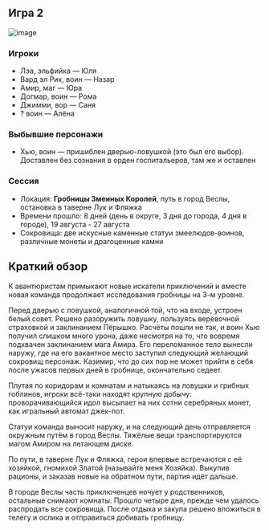 ## Игра 2
![image](https://github.com/8kto/ttrpg-recaps/assets/18572703/367bbf40-ef4f-47ac-a85f-059e04ec0f16)


### Игроки
* Лэа, эльфийка — Юля
* Вард эл Рик, воин — Назар
* Амир, маг — Юра
* Догмар, воин — Рома
* Джимми, вор — Саня
* ?	воин — Алёна


### Выбывшие персонажи
* Хью, воин — пришиблен дверью-ловушкой (это был его выбор). Доставлен без сознания в орден госпитальеров, там же и оставлен


### Сессия
* Локация: **Гробницы Змеиных Королей**, путь в город Веслы, остановка в таверне Лук и Фляжка
* Времени прошло: 8 дней (день в округе, 3 дня до города, 4 дня в городе), 19 августа - 27 августа
* Сокровища: две искусные каменные статуи змеелюдов-воинов, различные монеты и драгоценные камни


## Краткий обзор
К авантюристам примыкают новые искатели приключений и вместе новая команда продолжает исследования гробницы на 3-м уровне.

Перед дверью с ловушкой, аналогичной той, что на входе, устроен белый совет. Решено разоружить ловушку, пользуясь верёвочной страховкой и заклинанием Пёрышко.
Расчёты пошли не так, и воин Хью получил слишком много урона, даже несмотря на то, что вовремя подхвачен заклинанием мага Амира.
Его переломанное тело вынесли наружу, где на его вакантное место заступил следующий желающий сокровищ персонаж. Казимир, что до сих пор не может прийти в себя после ужасов первых дней в гробнице, окончательно седеет.

Плутая по коридорам и комнатам и натыкаясь на ловушки и грибных гоблинов, игроки всё-таки находят крупную добычу: проворачивающийся идол высыпает на них сотни серебряных монет, как игральный автомат джек-пот.

Статуи команда выносит наружу, и на следующий день отправляется окружным путём в город Веслы. Тяжёлые вещи транспортируются магом Амиром на летающем диске.

По пути, в таверне Лук и Фляжка, герои впервые встречаются с её хозяйкой, гномихой Златой (называйте меня Хозяйка). Выкупив рационы, и заказав новые на обратном пути, партия идёт дальше.

В городе Веслы часть приключенцев ночует у родственников, остальные снимают комнаты. Прошло четыре дня, прежде чем удалось распродать все сокровища. 
После отдыха и закупа решено вложиться в телегу и ослика и отправиться добивать гробницу.
